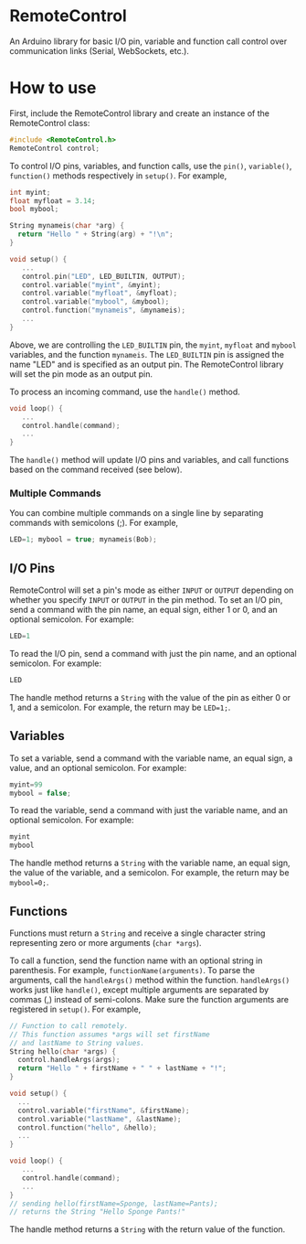 # RemoteControl
An Arduino library for basic I/O pin, variable and function call control over communication links (Serial, WebSockets, etc.).

# How to use
First, include the RemoteControl library and create an instance of the RemoteControl class:
```cpp
#include <RemoteControl.h>
RemoteControl control;
```

To control I/O pins, variables, and function calls, use the ```pin()```, ```variable()```, ```function()``` methods respectively in ```setup()```. For example,

```cpp
int myint;
float myfloat = 3.14;
bool mybool;

String mynameis(char *arg) {
  return "Hello " + String(arg) + "!\n";
}

void setup() {
   ... 
   control.pin("LED", LED_BUILTIN, OUTPUT);
   control.variable("myint", &myint);
   control.variable("myfloat", &myfloat);
   control.variable("mybool", &mybool);
   control.function("mynameis", &mynameis);
   ...
}
```
Above, we are controlling the ```LED_BUILTIN``` pin, the ```myint```, ```myfloat``` and ```mybool``` variables, and the function ```mynameis```. The ```LED_BUILTIN``` pin is assigned the name "LED" and is specified as an output pin. The RemoteControl library will set the pin mode as an output pin.

To process an incoming command, use the ```handle()``` method.
```cpp
void loop() {
   ...
   control.handle(command);
   ...
}
```
The ```handle()``` method will update I/O pins and variables, and call functions based on the command received (see below).

### Multiple Commands
You can combine multiple commands on a single line by separating commands with semicolons (;). For example,
```cpp
LED=1; mybool = true; mynameis(Bob);
```

## I/O Pins

RemoteControl will set a pin's mode as either ```INPUT``` or ```OUTPUT``` depending on whether you specify ```INPUT``` or ```OUTPUT``` in the pin method. To set an I/O pin, send a command with the pin name, an equal sign, either 1 or 0, and an optional semicolon. For example:
```cpp
LED=1
```

To read the I/O pin, send a command with just the pin name, and an optional semicolon. For example:
```cpp
LED
```
The handle method returns a ```String``` with the value of the pin as either 0 or 1, and a semicolon. For example, the return may be ```LED=1;```.

## Variables
To set a variable, send a command with the variable name, an equal sign, a value, and an optional semicolon. For example:
```cpp
myint=99
mybool = false;
```

To read the variable, send a command with just the variable name, and an optional semicolon. For example:
```cpp
myint
mybool
```
The handle method returns a ```String``` with the variable name, an equal sign, the value of the variable, and a semicolon. For example, the return may be ```mybool=0;```.

## Functions
Functions must return a ```String``` and receive a single character string representing zero or more arguments (```char *args```).

To call a function, send the function name with an optional string in parenthesis. For example, ```functionName(arguments)```. To parse the arguments, call the ```handleArgs()``` method within the function. ```handleArgs()``` works just like ```handle()```, except multiple arguments are separated by commas (,) instead of semi-colons. Make sure the function arguments are registered in ```setup()```. For example,
```cpp
// Function to call remotely.
// This function assumes *args will set firstName
// and lastName to String values.
String hello(char *args) {
  control.handleArgs(args);
  return "Hello " + firstName + " " + lastName + "!";
}

void setup() {
  ... 
  control.variable("firstName", &firstName);
  control.variable("lastName", &lastName);
  control.function("hello", &hello);
  ...
}

void loop() {
   ...
   control.handle(command);
   ...
}
// sending hello(firstName=Sponge, lastName=Pants);
// returns the String "Hello Sponge Pants!"
```

The handle method returns a ```String``` with the return value of the function.

